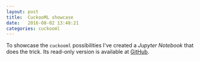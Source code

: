 ```yaml
---
layout: post
title:  CuckooML showcase
date:   2016-08-02 13:48:21
categories: cuckooml
---
```

To showcase the `cuckooml` possibilities I've created a *Jupyter Notebook* that does the trick. Its read-only version is available at [GitHub](https://render.githubusercontent.com/view/ipynb?commit=b6c5b0e6f8b11a2cab6972cc2f71bf1197f303cc&enc_url=68747470733a2f2f7261772e67697468756275736572636f6e74656e742e636f6d2f686f6e65796e65742f6375636b6f6f6d6c2f623663356230653666386231316132636162363937326363326637316266313139376633303363632f6578616d706c65732f6375636b6f6f6d6c2e6970796e62&nwo=honeynet%2Fcuckooml&path=examples%2Fcuckooml.ipynb&repository_id=56984886#cuckooml).
